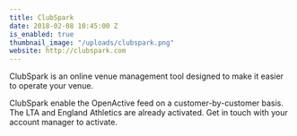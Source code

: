 ```yaml
---
title: ClubSpark
date: 2018-02-08 10:45:00 Z
is_enabled: true
thumbnail_image: "/uploads/clubspark.png"
website: http://clubspark.com
---
```


ClubSpark is an online venue management tool designed to make it easier to operate your venue.

ClubSpark enable the OpenActive feed on a customer-by-customer basis. The LTA and England Athletics are already activated. Get in touch with your account manager to activate.